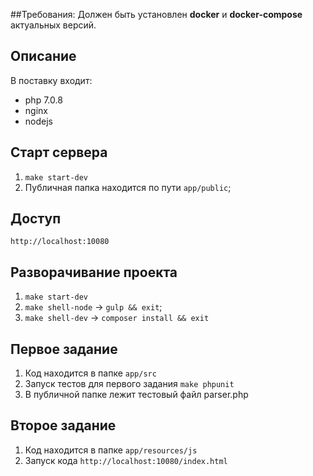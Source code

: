 ##Требования:
Должен быть установлен **docker** и **docker-compose** актуальных версий.

## Описание 
В поставку входит:
 - php 7.0.8
 - nginx
 - nodejs

## Старт сервера
1. ```make start-dev```
2. Публичная папка находится по пути `app/public`; 

## Доступ 
`http://localhost:10080`

## Разворачивание проекта
1. ```make start-dev```
2. `make shell-node` -> `gulp && exit`;
3. `make shell-dev` -> `composer install && exit`


## Первое задание
1. Код находится в папке `app/src`
2. Запуск тестов для первого задания ```make phpunit```
3. В публичной папке лежит тестовый файл parser.php


## Второе задание
1. Код находится в папке `app/resources/js`
2. Запуск кода `http://localhost:10080/index.html`
 




